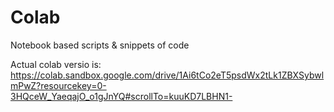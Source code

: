 # Colab
Notebook based scripts &amp; snippets of code 

Actual colab versio is: 
https://colab.sandbox.google.com/drive/1Ai6tCo2eT5psdWx2tLk1ZBXSybwlmPwZ?resourcekey=0-3HQceW_YaeqajO_o1gJnYQ#scrollTo=kuuKD7LBHN1-

